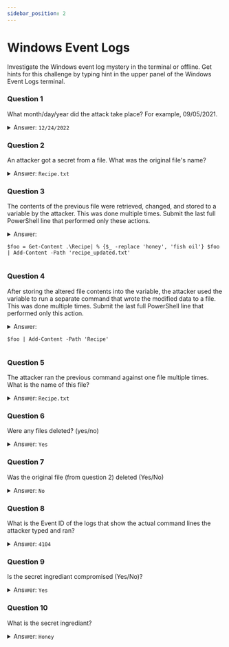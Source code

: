 ```yaml
---
sidebar_position: 2
---
```

# Windows Event Logs

Investigate the Windows event log mystery in the terminal or offline. Get hints for this challenge by typing hint in the upper panel of the Windows Event Logs terminal.

### Question 1
What month/day/year did the attack take place? For example, 09/05/2021.

<details>
<summary>Answer: <code>12/24/2022</code></summary>
</details>



### Question 2
An attacker got a secret from a file. What was the original file's name?

<details>
<summary>Answer: <code>Recipe.txt</code></summary>
</details>



### Question 3
The contents of the previous file were retrieved, changed, and stored to a variable by the attacker. This was done multiple times. Submit the last full PowerShell line that performed only these actions.
<details>
<summary>Answer:

```$foo = Get-Content .\Recipe| % {$_ -replace 'honey', 'fish oil'} $foo | Add-Content -Path 'recipe_updated.txt'```
</summary>
</details>



### Question 4
After storing the altered file contents into the variable, the attacker used the variable to run a separate command that wrote the modified data to a file. This was done multiple times. Submit the last full PowerShell line that performed only this action.

<details>
<summary>Answer: 

```$foo | Add-Content -Path 'Recipe'```

</summary>
</details>



### Question 5
The attacker ran the previous command against one file multiple times. What is the name of this file?

<details>
<summary>Answer: <code>Recipe.txt</code></summary>
</details>



### Question 6
Were any files deleted? (yes/no)

<details>
<summary>Answer: <code>Yes</code></summary>
</details>



### Question 7
Was the original file (from question 2) deleted (Yes/No)

<details>
<summary>Answer: <code>No</code></summary>
</details>



### Question 8
What is the Event ID of the logs that show the actual command lines the attacker typed and ran?

<details>
<summary>Answer: <code>4104</code></summary>
</details>



### Question 9
Is the secret ingrediant compromised (Yes/No)?

<details>
<summary>Answer: <code>Yes</code></summary>
</details>



### Question 10
What is the secret ingrediant?

<details>
<summary>Answer: <code>Honey</code></summary>
</details>